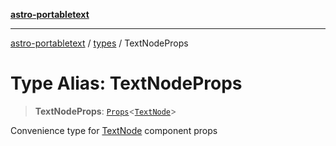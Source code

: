 [**astro-portabletext**](../../README.md)

***

[astro-portabletext](../../README.md) / [types](../README.md) / TextNodeProps

# Type Alias: TextNodeProps

> **TextNodeProps**: [`Props`](../interfaces/Props.md)\<[`TextNode`](TextNode.md)\>

Convenience type for [TextNode](TextNode.md) component props
